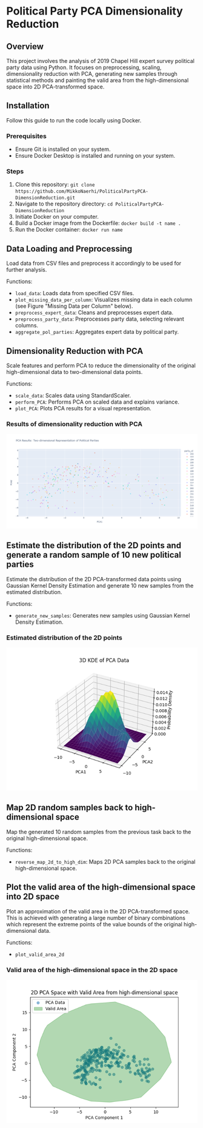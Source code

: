 # Political Party PCA Dimensionality Reduction

## Overview
This project involves the analysis of 2019 Chapel Hill expert survey political party data using Python. It focuses on preprocessing, scaling, dimensionality reduction with PCA, generating new samples through statistical methods and painting the valid area from the high-dimensional space into 2D PCA-transformed space.

## Installation

Follow this guide to run the code locally using Docker.

### Prerequisites

- Ensure Git is installed on your system.
- Ensure Docker Desktop is installed and running on your system.

### Steps

1. Clone this repository: `git clone https://github.com/MikkoNaerhi/PoliticalPartyPCA-DimensionReduction.git`
2. Navigate to the repository directory: `cd PoliticalPartyPCA-DimensionReduction`
2. Initiate Docker on your computer. 
3. Build a Docker image from the Dockerfile: `docker build -t name .`
4. Run the Docker container: `docker run name`


## Data Loading and Preprocessing

Load data from CSV files and preprocess it accordingly to be used for further analysis.

Functions:
* `load_data`: Loads data from specified CSV files.
* `plot_missing_data_per_column`: Visualizes missing data in each column (see Figure "Missing Data per Column" below).
* `preprocess_expert_data`: Cleans and preprocesses expert data.
* `preprocess_party_data`: Preprocesses party data, selecting relevant columns.
* `aggregate_pol_parties`: Aggregates expert data by political party.

## Dimensionality Reduction with PCA

Scale features and perform PCA to reduce the dimensionality of the original high-dimensional data to two-dimensional data points. 

Functions:
* `scale_data`: Scales data using StandardScaler.
* `perform_PCA`: Performs PCA on scaled data and explains variance.
* `plot_PCA`: Plots PCA results for a visual representation.

### Results of dimensionality reduction with PCA
![PCA scatterplot](imgs/task_2_scatterplot.png)

## Estimate the distribution of the 2D points and generate a random sample of 10 new political parties

Estimate the distribution of the 2D PCA-transformed data points using Gaussian Kernel Density Estimation and generate 10 new samples from the estimated distribution.

Functions:
* `generate_new_samples`: Generates new samples using Gaussian Kernel Density Estimation.

### Estimated distribution of the 2D points
![Estimated distribution](imgs/bivariate_dist.png)

## Map 2D random samples back to high-dimensional space

Map the generated 10 random samples from the previous task back to the original high-dimensional space. 

Functions: 
* `reverse_map_2d_to_high_dim`: Maps 2D PCA samples back to the original high-dimensional space.

## Plot the valid area of the high-dimensional space into 2D space

Plot an approximation of the valid area in the 2D PCA-transformed space. This is achieved with generating a large number of binary combinations which represent the extreme points of the value bounds of the original high-dimensional data. 

Functions:
* `plot_valid_area_2d`

### Valid area of the high-dimensional space in the 2D space
![Valid area](imgs/task_5_2d_bound.png)

